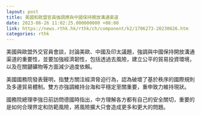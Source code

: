 ```yaml
---
layout: post
title: 美國和歐盟官員強調應與中國保持開放溝通渠道
date: 2023-06-26 11:02:25.000000000 +08:00
link: https://news.rthk.hk/rthk/ch/component/k2/1706273-20230626.htm
categories: rthk
---
```


美國與歐盟外交官員會談，討論美歐、中國及印太議題，強調與中國保持開放溝通渠道的重要性，並要加強經濟韌性，包括透過去風險，建立公平的貿易投資環境，以及在關鍵礦物等方面減少過度依賴。

美國國務院發表聲明，指雙方關注經濟脅迫行為，認為破壞了基於秩序的國際規則及多邊貿易體制。雙方亦強調維持台海和平穩定至關重要，重申致力維持現狀。

國務院總理李強日前訪問德國時指出，中方理解各方都有自己的安全關切，重要的是如何合理界定和防範風險，將風險擴大只會造成更多和更大的問題。

